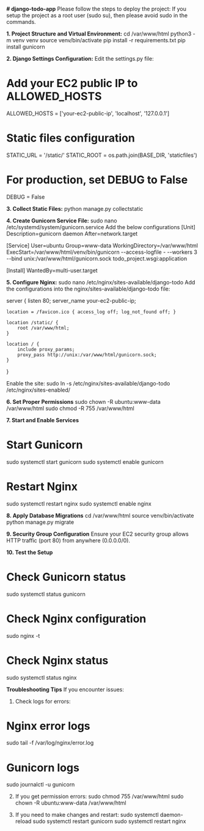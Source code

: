 **# django-todo-app**
Please follow the steps to deploy the project:
If you setup the project as a root user (sudo su), then please avoid sudo in the commands.

**1. Project Structure and Virtual Environment:**
  cd /var/www/html
  python3 -m venv venv
  source venv/bin/activate
  pip install -r requirements.txt
  pip install gunicorn

**2. Django Settings Configuration:**
  Edit the settings.py file:
  # Add your EC2 public IP to ALLOWED_HOSTS
ALLOWED_HOSTS = ['your-ec2-public-ip', 'localhost', '127.0.0.1']

# Static files configuration
STATIC_URL = '/static/'
STATIC_ROOT = os.path.join(BASE_DIR, 'staticfiles')

# For production, set DEBUG to False
DEBUG = False

**3. Collect Static Files:**
   python manage.py collectstatic

**4. Create Gunicorn Service File:**
   sudo nano /etc/systemd/system/gunicorn.service
   Add the below configurations
[Unit]
Description=gunicorn daemon
After=network.target

[Service]
User=ubuntu
Group=www-data
WorkingDirectory=/var/www/html
ExecStart=/var/www/html/venv/bin/gunicorn --access-logfile - --workers 3 --bind unix:/var/www/html/gunicorn.sock todo_project.wsgi:application

[Install]
WantedBy=multi-user.target

**5. Configure Nginx:**
   sudo nano /etc/nginx/sites-available/django-todo
Add the configurations into the nginx/sites-available/django-todo file:

server {
    listen 80;
    server_name your-ec2-public-ip;

    location = /favicon.ico { access_log off; log_not_found off; }
    
    location /static/ {
        root /var/www/html;
    }
    
    location / {
        include proxy_params;
        proxy_pass http://unix:/var/www/html/gunicorn.sock;
    }
}

Enable the site:
sudo ln -s /etc/nginx/sites-available/django-todo /etc/nginx/sites-enabled/

**6. Set Proper Permissions**
sudo chown -R ubuntu:www-data /var/www/html
sudo chmod -R 755 /var/www/html

**7. Start and Enable Services**
# Start Gunicorn
sudo systemctl start gunicorn
sudo systemctl enable gunicorn

# Restart Nginx
sudo systemctl restart nginx
sudo systemctl enable nginx

**8. Apply Database Migrations**
cd /var/www/html
source venv/bin/activate
python manage.py migrate

**9. Security Group Configuration**
Ensure your EC2 security group allows HTTP traffic (port 80) from anywhere (0.0.0.0/0).

**10. Test the Setup**
# Check Gunicorn status
sudo systemctl status gunicorn

# Check Nginx configuration
sudo nginx -t

# Check Nginx status
sudo systemctl status nginx


**Troubleshooting Tips**
If you encounter issues:

1. Check logs for errors:
# Nginx error logs
sudo tail -f /var/log/nginx/error.log

# Gunicorn logs
sudo journalctl -u gunicorn

2. If you get permission errors:
sudo chmod 755 /var/www/html
sudo chown -R ubuntu:www-data /var/www/html

3. If you need to make changes and restart:
sudo systemctl daemon-reload
sudo systemctl restart gunicorn
sudo systemctl restart nginx












   
